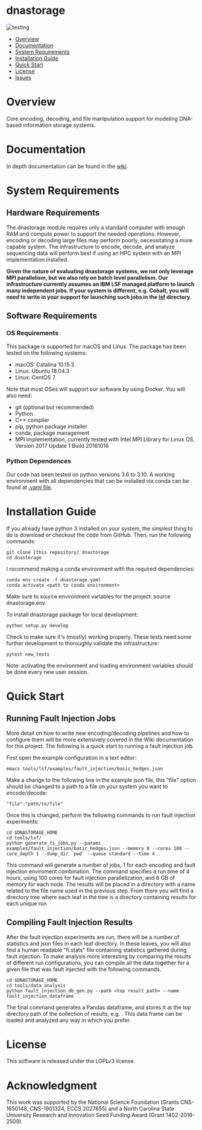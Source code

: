 # dnastorage
![testing](https://github.ncsu.edu/dna-based-storage/dnastorage/actions/workflows/makefile.yml/badge.svg)

- [Overview](#overview)
- [Documentation](#documentation)
- [System Requirements](#system-requirements)
- [Installation Guide](#installation-guide)
- [Quick Start](#quick-start)
- [License](#license)
- [Issues](https://github.ncsu.com/dna-based-storage/dnastorage/issues)

# Overview

Core encoding, decoding, and file manipulation support for modeling DNA-based information storage systems.

# Documentation

In depth documentation can be found in the [wiki](https://github.ncsu.edu/dna-based-storage/dnastorage/wiki).

# System Requirements

## Hardware Requirements

The dnastorage module requires only a standard computer with enough RAM and compute power to support the needed operations. However, encoding or decoding large files may perform poorly, necessitating a more capable system. The infrastructure to encode, decode, and analyze sequencing data will perform best if using an HPC system with an MPI implementation installed.

**Given the nature of evaluating dnastorage systems, we not only leverage MPI parallelism, but we also rely on batch level parallelism. Our infrastructure currently assumes an IBM LSF managed platform to launch many independent jobs. If your system is different, e.g. Cobalt, you will need to write in your support for launching such jobs in the [lsf](tools/lsf) directory.**

## Software Requirements
### OS Requirements
This package is supported for macOS and Linux. The package has been tested on the following systems:

+ macOS: Catalina 10.15.3
+ Linux: Ubuntu 18.04.3
+ Linux: CentOS 7

Note that most OSes will support our software by using Docker. You will also need:
- git (optional but recommended)
- Python
- C++ compiler
- pip, python package installer
- conda, package management
- MPI implementation, currently tested with Intel MPI Library for Linux OS, Version 2017 Update 1 Build 20161016


### Python Dependences

Our code has been tested on python versions 3.6 to 3.10. A working environment with all dependencies that can be installed via conda can be found at [.yaml file](dnastorage.yaml).

# Installation Guide

If you already have python 3 installed on your system, the simplest thing to do is download or checkout the code from GitHub.  Then, run the following commands:

    git clone [this repository] dnastorage
    cd dnastorage
    
I recommend making a conda environment with the required dependencies:

    conda env create -f dnastorage.yaml
    conda activate <path to conda environment>
    
Make sure to source environment variables for the project:
    source dnastorage.env

To install dnastorage package for local development:

    python setup.py develop

Check to make sure it's (mostly) working properly. These tests need some further development to thoroughly validate the infrastructure:

    pytest new_tests

Note: activating the environment and loading environment variables should be done every new user session.

# Quick Start 

## Running Fault Injection Jobs

More detail on how to write new encoding/decoding pipelines and how to configure them will be more extensively covered in the Wiki documentation for this project. The following is a quick start to running a fault injection job. 

First open the example configuration in a text editor:
    
    emacs tools/lsf/examples/fault_injection/basic_hedges.json
    
Make a change to the following line in the example json file, this "file" option should be changed to a path to a file on your system you want to encode/decode:

    "file":"path/to/file"
    
Once this is changed, perform the following commands to run fault injection experiments:
    
    cd $DNASTORAGE_HOME
    cd tools/lsf/
    python generate_fi_jobs.py --params examples/fault_injection/basic_hedges.json --memory 8 --cores 100 --core_depth 1 --dump_dir `pwd` --queue standard --time 4
    
This command will generate a number of jobs, 1 for each encoding and fault injection enviroment combination. The command specifies a run time of 4 hours, using 100 cores for fault injection parallelization, and 8 GB of memory for each node. The results will be placed in a directory with a name related to the file name used in the previous step. From there you will find a directory tree where each leaf in the tree is a directory containing results for each unique run
 

## Compiling Fault Injection Results

After the fault injection experiments are run, there will be a number of statistics and json files in each leaf directory. In these leaves, you will also find a human readable "fi.stats" file containing statistics gathered during fault injection. To make analysis more interesting by comparing the results of different run configurations, you can compile all the data together for a given file that was fault injected with the following commands.

    cd $DNASTORAGE_HOME
    cd tools/data_analysis
    python fault_injection_db_gen.py --path <top result path> --name fault_injection_dataframe
 
The final command generates a Pandas dataframe, and stores it at the top directory path of the collection of results, e.g. <top result path>. This data frame can be loaded and analyzed any way in which you prefer.


# License

This software is released under the LGPLv3 license.

# Acknowledgment

This work was supported by the National Science Foundation (Grants CNS-1650148, CNS-1901324, ECCS 2027655) and a North Carolina State University Research and Innovation Seed Funding Award (Grant 1402-2018-2509).




